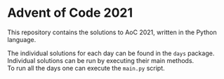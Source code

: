 # Advent of Code 2021
This repository contains the solutions to AoC 2021, written in the Python language.

The individual solutions for each day can be found in the `days` package.  
Individual solutions can be run by executing their main methods.  
To run all the days one can execute the `main.py` script.